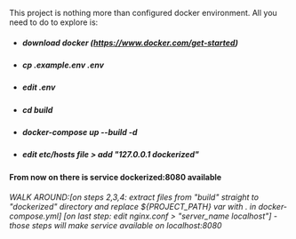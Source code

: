 This project is nothing more than configured docker environment. All you need to do to explore is: 
- ##### download docker (https://www.docker.com/get-started)
- ##### cp .example.env .env
- ##### edit .env
- ##### cd build
- ##### docker-compose up --build -d 
- ##### edit etc/hosts file > add "127.0.0.1 dockerized"
**From now on there is service dockerized:8080 available**
###### WALK AROUND:[on steps 2,3,4: extract files from "build" straight to "dockerized" directory and replace ${PROJECT_PATH} var with . in docker-compose.yml] [on last step: edit nginx.conf > "server_name localhost"] - those steps will make service available on localhost:8080

